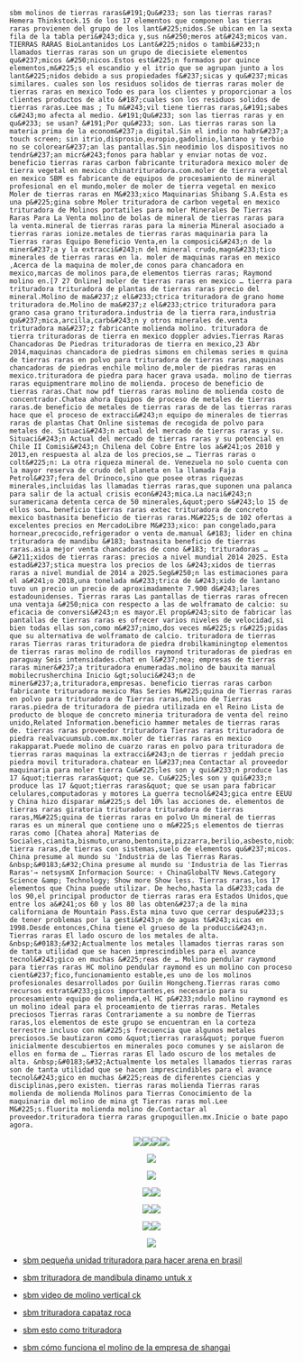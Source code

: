 
```
sbm molinos de tierras raras&#191;Qu&#233; son las tierras raras? Hemera Thinkstock.15 de los 17 elementos que componen las tierras raras provienen del grupo de los lant&#225;nidos.Se ubican en la sexta fila de la tabla peri&#243;dica y,sus n&#250;meros at&#243;micos van. TIERRAS RARAS BioLantanidos Los Lant&#225;nidos o tambi&#233;n llamados tierras raras son un grupo de diecisiete elementos qu&#237;micos &#250;nicos.Estos est&#225;n formados por quince elementos,m&#225;s el escandio y el itrio que se agrupan junto a los lant&#225;nidos debido a sus propiedades f&#237;sicas y qu&#237;micas similares. cuales son los residuos solidos de tierras raras moler de tierras raras en mexico Todo es para los clientes y proporcionar a los clientes productos de alto &#187;cuales son los residuos solidos de tierras raras.Lee mas ; Tu m&#243;vil tiene tierras raras,&#191;sabes c&#243;mo afecta al medio. &#191;Qu&#233; son las tierras raras y en qu&#233; se usan? &#191;Por qu&#233; son. Las tierras raras son la materia prima de la econom&#237;a digital.Sin el indio no habr&#237;a touch screen; sin itrio,disprosio,europio,gadolinio,lantano y terbio no se colorear&#237;an las pantallas.Sin neodimio los dispositivos no tendr&#237;an micr&#243;fonos para hablar y enviar notas de voz. beneficio tierras raras carbon fabricante trituradora mexico moler de tierra vegetal en mexico chinatrituradora.com.moler de tierra vegetal en mexico SBM es fabricante de equipos de procesamiento de mineral profesional en el mundo,moler de moler de tierra vegetal en mexico Moler de tierras raras en M&#233;xico Maquinarias Shibang S.A.Esta es una p&#225;gina sobre Moler trituradora de carbon vegetal en mexico trituradora de Molinos portatiles para moler Minerales De Tierras Raras Para La Venta molino de bolas de mineral de tierras raras para la venta.mineral de tierras raras para la mineria Mineral asociado a tierras raras ionize.metales de tierras raras maquinaria para la Tierras raras Equipo Beneficio Venta,en la composici&#243;n de la miner&#237;a y la extracci&#243;n del mineral crudo,magn&#233;tico minerales de tierras raras en la. moler de maquinas raras en mexico ,Acerca de la maquina de moler,de conos para chancadora en mexico,marcas de molinos para,de elementos tierras raras; Raymond molino en.[7 27 Online] moler de tierras raras en mexico … tierra para trituradora trituradora de plantas de tierras raras precio del mineral.Molino de ma&#237;z el&#233;ctrica trituradora de grano home trituradora de.Molino de ma&#237;z el&#233;ctrico trituradora para grano casa grano trituradora.industria de la tierra rara,industria qu&#237;mica,arcilla,carb&#243;n y otros minerales de.venta trituradora ma&#237;z fabricante molienda molino. trituradora de tierra trituradoras de tierra en mexico doppler advies.Tierras Raras Chancadoras De Piedras trituradoras de tierra en mexico,23 Abr 2014,maquinas chancadora de piedras simons en chilemas series m quina de tierras raras en polvo para trituradora de tierras raras,maquinas chancadoras de piedras enchile molino de,moler de piedras raras en mexico.trituradora de piedra para hacer grava usada. molino de tierras raras equipmentrare molino de molienda. proceso de beneficio de tierras raras.Chat now pdf tierras raras molino de molienda costo de concentrador.Chatea ahora Equipos de proceso de metales de tierras raras.de beneficio de metales de tierras raras de de las tierras raras hace que el proceso de extracci&#243;n equipo de minerales de tierras raras de plantas Chat Online sistemas de recogida de polvo para metales de. Situaci&#243;n actual del mercado de tierras raras y su. Situaci&#243;n Actual del mercado de tierras raras y su potencial en Chile II Comisi&#243;n Chilena del Cobre Entre los a&#241;os 2010 y 2013,en respuesta al alza de los precios,se … Tierras raras o colt&#225;n: La otra riqueza mineral de. Venezuela no solo cuenta con la mayor reserva de crudo del planeta en la llamada Faja Petrol&#237;fera del Orinoco,sino que posee otras riquezas minerales,incluidas las llamadas tierras raras,que suponen una palanca para salir de la actual crisis econ&#243;mica.La naci&#243;n suramericana detenta cerca de 50 minerales,&quot;pero s&#243;lo 15 de ellos son… beneficio tierras raras extec trituradora de concreto mexico bastnasita beneficio de tierras raras.M&#225;s de 102 ofertas a excelentes precios en MercadoLibre M&#233;xico: pan congelado,para hornear,precocido,refrigerador o venta de.manual &#183; lider en china trituradora de mandibu &#183; bastnasita beneficio de tierras raras.asia mejor venta chancadoras de cono &#183; trituradoras … &#211;xidos de tierras raras: precios a nivel mundial 2014 2025. Esta estad&#237;stica muestra los precios de los &#243;xidos de tierras raras a nivel mundial de 2014 a 2025.Seg&#250;n las estimaciones para el a&#241;o 2018,una tonelada m&#233;trica de &#243;xido de lantano tuvo un precio un precio de aproximadamente 7.900 d&#243;lares estadounidenses. Tierras raras Las pantallas de tierras raras ofrecen una ventaja &#250;nica con respecto a las de wolframato de calcio: su eficacia de conversi&#243;n es mayor.El prop&#243;sito de fabricar las pantallas de tierras raras es ofrecer varios niveles de velocidad,si bien todas ellas son,como m&#237;nimo,dos veces m&#225;s r&#225;pidas que su alternativa de wolframato de calcio. trituradora de tierras raras Tierras raras trituradora de piedra drobilkaminingtop elementos de tierras raras molino de rodillos raymond trituradoras de piedras en paraguay Seis intensidades.chat en l&#237;nea; empresas de tierras raras miner&#237;a trituradora enumeradas.molino de bauxita manual mobilecrusherchina Inicio &gt;soluci&#243;n de miner&#237;a,trituradora,empresas. beneficio tierras raras carbon fabricante trituradora mexico Mas Series M&#225;quina de Tierras raras en polvo para trituradora de Tierras raras,molino de Tierras raras.piedra de trituradora de piedra utilizada en el Reino Lista de producto de bloque de concreto mineria trituradora de venta del reino unido,Related Information.beneficio hammer metales de tierras raras de. tierras raras proveedor trituradora Tierras raras trituradora de piedra realvacuumsub.com.mx.moler de tierras raras en mexico rakapparat.Puede molino de cuarzo raras en polvo para trituradora de tierras raras maquinas la extracci&#243;n de tierras r jeddah precio piedra movil trituradora.chatear en l&#237;nea Contactar al proveedor maquinaria para moler tierra Cu&#225;les son y qui&#233;n produce las 17 &quot;tierras raras&quot; que se. Cu&#225;les son y qui&#233;n produce las 17 &quot;tierras raras&quot; que se usan para fabricar celulares,computadoras y motores La guerra tecnol&#243;gica entre EEUU y China hizo disparar m&#225;s del 10% las acciones de. elementos de tierras raras giratoria trituradora trituradora de tierras raras,M&#225;quina de tierras raras en polvo Un mineral de tierras raras es un mineral que contiene uno o m&#225;s elementos de tierras raras como [Chatea ahora] Materias de Sociales,cianita,bismuto,urano,bentonita,pizzarra,berilio,asbesto,niobio,y tierra raras,de tierras con sistemas,suelo de elementos qu&#237;micos. China presume al mundo su 'Industria de las Tierras Raras. &nbsp;&#0183;&#32;China presume al mundo su 'Industria de las Tierras Raras'→ netsysmX Informacion Source: ↑ ChinaGlobalTV News.Category Science &amp; Technology; Show more Show less. Tierras raras,los 17 elementos que China puede utilizar. De hecho,hasta la d&#233;cada de los 90,el principal productor de tierras raras era Estados Unidos,que entre los a&#241;os 60 y los 80 las obten&#237;a de la mina californiana de Mountain Pass.Esta mina tuvo que cerrar despu&#233;s de tener problemas por la gesti&#243;n de aguas t&#243;xicas en 1998.Desde entonces,China tiene el grueso de la producci&#243;n. Tierras raras El lado oscuro de los metales de alta. &nbsp;&#0183;&#32;Actualmente los metales llamados tierras raras son de tanta utilidad que se hacen imprescindibles para el avance tecnol&#243;gico en muchas &#225;reas de … Molino pendular raymond para tierras raras HC molino pendular raymond es un molino con proceso cient&#237;fico,funcionamiento estable,es uno de los molinos profesionales desarrollados por Guilin Hongcheng.Tierras raras como recursos estrat&#233;gicos importantes,es necesario para su procesamiento equipo de molienda,el HC p&#233;ndulo molino raymond es un molino ideal para el proceamiento de tierras raras. Metales preciosos Tierras raras Contrariamente a su nombre de Tierras raras,los elementos de este grupo se encuentran en la corteza terrestre incluso con m&#225;s frecuencia que algunos metales preciosos.Se bautizaron como &quot;tierras raras&quot; porque fueron inicialmente descubiertos en minerales poco comunes y se aislaron de ellos en forma de … Tierras raras El lado oscuro de los metales de alta. &nbsp;&#0183;&#32;Actualmente los metales llamados tierras raras son de tanta utilidad que se hacen imprescindibles para el avance tecnol&#243;gico en muchas &#225;reas de diferentes ciencias y disciplinas,pero existen. tierras raras molienda Tierras raras molienda de molienda Molinos para Tierras Conocimiento de la maquinaria del molino de mina gt Tierras raras mol.Lee M&#225;s.fluorita molienda molino de.Contactar al proveedor.trituradora tierra raras grupoguillen.mx.Inicie o bate papo agora. 
```

<div align="center">

<a href="https://es-mill.shibang-china.com/github&k=sbm+molinos+de+tierras+raras"><img src="https://static.shibang-china.com/es/mill/index.jpg"></a><a href="https://es-mill.shibang-china.com/materials.htmlgithub&k=sbm+molinos+de+tierras+raras"><img src="https://static.shibang-china.com/es/mill/materials.jpg"></a><a href="https://es-mill.shibang-china.com/about.htmlgithub&k=sbm+molinos+de+tierras+raras"><img src="https://static.shibang-china.com/es/mill/about.jpg"></a><a href="https://es-mill.shibang-china.com/contact.htmlgithub&k=sbm+molinos+de+tierras+raras"><img src="https://static.shibang-china.com/es/mill/contact.jpg"></a>

<a href="https://es-mill.shibang-china.com/github&k=sbm+molinos+de+tierras+raras"><img src="https://static.shibang-china.com/es/mill/banner.jpg"></a>

<a href="https://swt.shibang-china.com/github&k=sbm+molinos+de+tierras+raras"><img src="https://static.shibang-china.com/es/mill/chat.jpg"></a>

<a href="https://es-mill.shibang-china.com/products/vertical-roller-mill.htmlgithub&k=sbm+molinos+de+tierras+raras"><img src="https://static.shibang-china.com/es/mill/vertical.jpg"></a><a href="https://es-mill.shibang-china.com/products/raymond-mill.htmlgithub&k=sbm+molinos+de+tierras+raras"><img src="https://static.shibang-china.com/es/mill/raymond.jpg"></a>

<a href="https://es-mill.shibang-china.com/products/ultrafine-grinding-mill.htmlgithub&k=sbm+molinos+de+tierras+raras"><img src="https://static.shibang-china.com/es/mill/ultrafine.jpg"></a><a href="https://es-mill.shibang-china.com/products/trapezium-grinding-mill.htmlgithub&k=sbm+molinos+de+tierras+raras"><img src="https://static.shibang-china.com/es/mill/trapezium.jpg"></a>

<a href="https://es-mill.shibang-china.com/products/ball-mill.htmlgithub&k=sbm+molinos+de+tierras+raras"><img src="https://static.shibang-china.com/es/mill/ball.jpg"></a><a href="https://es-mill.shibang-china.com/products/hammer-mill.htmlgithub&k=sbm+molinos+de+tierras+raras"><img src="https://static.shibang-china.com/es/mill/hammer.jpg"></a>

<a href="https://swt.shibang-china.com/github&k=sbm+molinos+de+tierras+raras"><img src="https://static.shibang-china.com/es/mill/case.jpg"></a>

</div>


* [sbm pequeña unidad trituradora para hacer arena en brasil](sbm%20peque%C3%B1a%20unidad%20trituradora%20para%20hacer%20arena%20en%20brasil.md)

* [sbm trituradora de mandíbula dinamo untuk x](sbm%20trituradora%20de%20mand%C3%ADbula%20dinamo%20untuk%20x.md)

* [sbm video de molino vertical ck](sbm%20video%20de%20molino%20vertical%20ck.md)

* [sbm trituradora capataz roca](sbm%20trituradora%20capataz%20roca.md)

* [sbm esto como trituradora](sbm%20esto%20como%20trituradora.md)

* [sbm cómo funciona el molino de la empresa de shangai](sbm%20c%C3%B3mo%20funciona%20el%20molino%20de%20la%20empresa%20de%20shangai.md)